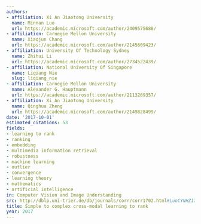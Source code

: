 ```yaml
---
authors:
- affiliation: Xi An Jiaotong University
  name: Minnan Luo
  url: https://academic.microsoft.com/author/2409575688/
- affiliation: Carnegie Mellon University
  name: Xiaojun Chang
  url: https://academic.microsoft.com/author/2145609423/
- affiliation: University Of Technology Sydney
  name: Zhihui Li
  url: https://academic.microsoft.com/author/2734522439/
- affiliation: National University Of Singapore
  name: Liqiang Nie
  slug: liqiang_nie
- affiliation: Carnegie Mellon University
  name: Alexander G. Hauptmann
  url: https://academic.microsoft.com/author/2113269357/
- affiliation: Xi An Jiaotong University
  name: Qinghua Zheng
  url: https://academic.microsoft.com/author/2149828499/
date: '2017-10-01'
estimated_citations: 53
fields:
- learning to rank
- ranking
- embedding
- multimedia information retrieval
- robustness
- machine learning
- outlier
- convergence
- learning theory
- mathematics
- artificial intelligence
in: Computer Vision and Image Understanding
src: http://dblp.uni-trier.de/db/journals/corr/corr1702.html#LuoCYNHZ17
title: Simple to complex cross-modal learning to rank
year: 2017
---
```

